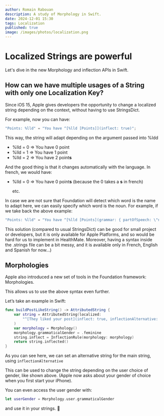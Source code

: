 ```yaml
---
author: Romain Rabouan
description: A study of Morphology in Swift.
date: 2024-12-01 15:30
tags: Localization
published: true
image: /images/photos/localization.png
---
```

# Localized Strings are powerful

Let's dive in the new Morphology and inflection APIs in Swift.

## How can we have multiple usages of a String with only one Localization Key?

Since iOS 15, Apple gives developers the opportunity to change a localized string depending on the context, without having to use StringsDict.

For example, now you can have:

```swift
"Points: %lld" = "You have ^[%lld [Points]](inflect: true)";
```

This way, the string will adapt depending on the argument passed into %ldd

- %lld = 0 ⇒ You have 0 point
- %lld = 1 ⇒ You have 1 point
- %lld = 2 ⇒ You have 2 point**s**

And the good thing is that it changes automatically with the language. In french, we would have:

- %lld = 0 ⇒ You have 0 point**s** (because the 0 takes a **s** in french)
    
    etc.
    

In case we are not sure that Foundation will detect which word is the name to adapt here, we can easily specify which word is the noun. For example, if we take back the above example:

```swift
"Points: %lld" = "You have ^[%lld [Points](grammar: { partOfSpeech: \"noun\" })](inflect: true)";
```

This solution (compared to usual StringsDict) can be good for small project or developers, but it is only available for Apple Platforms, and so would be hard for us to implement in HealthMate. Moreover, having a syntax inside the .strings file can be a bit messy, and it is available only in French, English and Spanish for now…)

## Morphologies

Apple also introduced a new set of tools in the Foundation framework: Morphologies.

This allows us to use the above syntax even further.

Let’s take an example in Swift:

```swift
func buildPostLikeString() -> AttributedString {
	var string = AttributedString(localized: 
		"^[They liked your post](inflect: true, inflectionAlternative: 'She liked your post')"
	)
	var morphology = Morphology()
	morphology.grammaticalGender = .feminine
	string.inflect = InflectionRule(morphology: morphology)
	return string.inflected()
}
```

As you can see here, we can set an alternative string for the main string, using `inflectionAlternative`

This can be used to change the string depending on the user choice of gender, like shown above. (Apple now asks about your gender of choice when you first start your iPhone).

You can even access the user gender with:

```swift
let userGender = Morphology.user.grammaticalGender
```

and use it in your strings. 🎉
